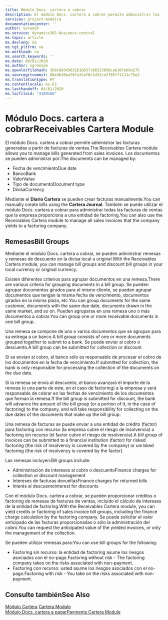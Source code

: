 ```yaml
---
title: Módulo Docs. cartera a cobrar
description: El módulo Docs. cartera a cobrar permite administrar las facturas generadas a partir de facturas de ventas.
services: project-madeira
documentationcenter: ''
author: SorenGP
ms.service: dynamics365-business-central
ms.topic: article
ms.devlang: na
ms.tgt_pltfrm: na
ms.workload: na
ms.search.keywords: ''
ms.date: 04/01/2020
ms.author: sgroespe
ms.openlocfilehash: 368c8d345631b1b657c66513850ca810feb9a275
ms.sourcegitcommit: 88e4b30eaf6fa32af0c1452ce2f85ff1111c75e2
ms.translationtype: HT
ms.contentlocale: es-ES
ms.lasthandoff: 04/01/2020
ms.locfileid: "3189166"
---
```

# <a name="receivables-cartera-module"></a><span data-ttu-id="b087e-103">Módulo Docs. cartera a cobrar</span><span class="sxs-lookup"><span data-stu-id="b087e-103">Receivables Cartera Module</span></span>
<span data-ttu-id="b087e-104">El módulo Docs. cartera a cobrar permite administrar las facturas generadas a partir de facturas de ventas.</span><span class="sxs-lookup"><span data-stu-id="b087e-104">The Receivables Cartera module allows you to manage bills generated from sales invoices.</span></span> <span data-ttu-id="b087e-105">Los documentos se pueden administrar por:</span><span class="sxs-lookup"><span data-stu-id="b087e-105">The documents can be managed by:</span></span>  

- <span data-ttu-id="b087e-106">Fecha de vencimiento</span><span class="sxs-lookup"><span data-stu-id="b087e-106">Due date</span></span>  
- <span data-ttu-id="b087e-107">Banco</span><span class="sxs-lookup"><span data-stu-id="b087e-107">Bank</span></span>  
- <span data-ttu-id="b087e-108">Valor</span><span class="sxs-lookup"><span data-stu-id="b087e-108">Value</span></span>  
- <span data-ttu-id="b087e-109">Tipo de documento</span><span class="sxs-lookup"><span data-stu-id="b087e-109">Document type</span></span>  
- <span data-ttu-id="b087e-110">Divisa</span><span class="sxs-lookup"><span data-stu-id="b087e-110">Currency</span></span>  

<span data-ttu-id="b087e-111">Mediante el **Diario Cartera** se pueden crear facturas manualmente.</span><span class="sxs-lookup"><span data-stu-id="b087e-111">You can manually create bills using the **Cartera Journal**.</span></span> <span data-ttu-id="b087e-112">También se puede utilizar el módulo Docs. cartera a cobrar para administrar todas las facturas de ventas que la empresa proporciona a una entidad de factoring.</span><span class="sxs-lookup"><span data-stu-id="b087e-112">You can also use the Receivables Cartera module to manage all sales invoices that the company yields to a factoring company.</span></span>  

## <a name="bill-groups"></a><span data-ttu-id="b087e-113">Remesas</span><span class="sxs-lookup"><span data-stu-id="b087e-113">Bill Groups</span></span>  
<span data-ttu-id="b087e-114">Mediante el módulo Docs. cartera a cobrar, se pueden administrar remesas y remesas de descuento en la divisa local u original.</span><span class="sxs-lookup"><span data-stu-id="b087e-114">With the Receivables Cartera module, you can manage bill groups and discount bill groups in your local currency or original currency.</span></span>  

<span data-ttu-id="b087e-115">Existen diferentes criterios para agrupar documentos en una remesa.</span><span class="sxs-lookup"><span data-stu-id="b087e-115">There are various criteria for grouping documents in a bill group.</span></span> <span data-ttu-id="b087e-116">Se pueden agrupar documentos girados para el mismo cliente, se pueden agrupar documentos que tengan la misma fecha de vencimiento, documentos girados en la misma plaza, etc.</span><span class="sxs-lookup"><span data-stu-id="b087e-116">You can group documents for the same customer, documents with the same due date, documents drawn in the same market, and so on.</span></span> <span data-ttu-id="b087e-117">Pueden agruparse en una remesa uno o más documentos a cobrar.</span><span class="sxs-lookup"><span data-stu-id="b087e-117">You can group one or more receivable documents in one bill group.</span></span>  

<span data-ttu-id="b087e-118">Una remesa se compone de uno o varios documentos que se agrupan para su entrega a un banco.</span><span class="sxs-lookup"><span data-stu-id="b087e-118">A bill group consists of one or more documents grouped together to submit to a bank.</span></span> <span data-ttu-id="b087e-119">Se puede enviar al cobro o descuento.</span><span class="sxs-lookup"><span data-stu-id="b087e-119">A bill group can be submitted for collection or discount.</span></span>  

<span data-ttu-id="b087e-120">Si se envían al cobro, el banco sólo es responsable de procesar el cobro de los documentos en la fecha de vencimiento.</span><span class="sxs-lookup"><span data-stu-id="b087e-120">If submitted for collection, the bank is only responsible for processing the collection of the documents on the due date.</span></span>  

<span data-ttu-id="b087e-121">Si la remesa se envía al descuento, el banco avanzará el importe de la remesa (o una parte de este, en el caso de factoring) a la empresa y será responsable de cobrar en las fechas de vencimiento de los documentos que forman la remesa.</span><span class="sxs-lookup"><span data-stu-id="b087e-121">If the bill group is submitted for discount, the bank will advance the amount of the bill group (or a portion of it, in the case of factoring) to the company, and will take responsibility for collecting on the due dates of the documents that make up the bill group.</span></span>  

<span data-ttu-id="b087e-122">Una remesa de facturas se puede enviar a una entidad de crédito (factor) para factoring con recurso (la empresa cubre el riesgo de insolvencia) o factoring sin recurso (el factor cubre el riesgo de insolvencia).</span><span class="sxs-lookup"><span data-stu-id="b087e-122">A bill group of invoices can be submitted to a financial institution (factor) for risked factoring (the risk of insolvency is covered by the company) or unrisked factoring (the risk of insolvency is covered by the factor).</span></span>  

<span data-ttu-id="b087e-123">Las remesas incluyen:</span><span class="sxs-lookup"><span data-stu-id="b087e-123">Bill groups include:</span></span>  

- <span data-ttu-id="b087e-124">Administración de intereses al cobro o descuento</span><span class="sxs-lookup"><span data-stu-id="b087e-124">Finance charges for collection or discount management</span></span>  
- <span data-ttu-id="b087e-125">Intereses de facturas devueltas</span><span class="sxs-lookup"><span data-stu-id="b087e-125">Finance charges for returned bills</span></span>  
- <span data-ttu-id="b087e-126">Interés al descuento</span><span class="sxs-lookup"><span data-stu-id="b087e-126">Interest for discounts</span></span>  

<span data-ttu-id="b087e-127">Con el módulo Docs. cartera a cobrar, se pueden proporcionar créditos o factoring de remesas de facturas de ventas, incluido el cálculo de intereses de la entidad de factoring.</span><span class="sxs-lookup"><span data-stu-id="b087e-127">With the Receivables Cartera module, you can yield credits or factoring of sales invoice bill groups, including the finance charge calculation by the factoring company.</span></span> <span data-ttu-id="b087e-128">Se puede solicitar el valor anticipado de las facturas proporcionadas o sólo la administración del cobro.</span><span class="sxs-lookup"><span data-stu-id="b087e-128">You can request the anticipated value of the yielded invoices, or only the management of the collection.</span></span>  

<span data-ttu-id="b087e-129">Se pueden utilizar remesas para:</span><span class="sxs-lookup"><span data-stu-id="b087e-129">You can use bill groups for the following:</span></span>  

- <span data-ttu-id="b087e-130">Factoring sin recurso: la entidad de factoring asume los riesgos asociados con el no-pago.</span><span class="sxs-lookup"><span data-stu-id="b087e-130">Factoring without risk - The factoring company takes on the risks associated with non-payment.</span></span>  
- <span data-ttu-id="b087e-131">Factoring con recurso: usted asume los riesgos asociados con el no-pago.</span><span class="sxs-lookup"><span data-stu-id="b087e-131">Factoring with risk - You take on the risks associated with non-payment.</span></span>  

## <a name="see-also"></a><span data-ttu-id="b087e-132">Consulte también</span><span class="sxs-lookup"><span data-stu-id="b087e-132">See Also</span></span>  
 <span data-ttu-id="b087e-133">[Módulo Cartera](cartera-module.md) </span><span class="sxs-lookup"><span data-stu-id="b087e-133">[Cartera Module](cartera-module.md) </span></span>  
 [<span data-ttu-id="b087e-134">Módulo Docs. cartera a pagar</span><span class="sxs-lookup"><span data-stu-id="b087e-134">Payments Cartera Module</span></span>](payments-cartera-module.md)
